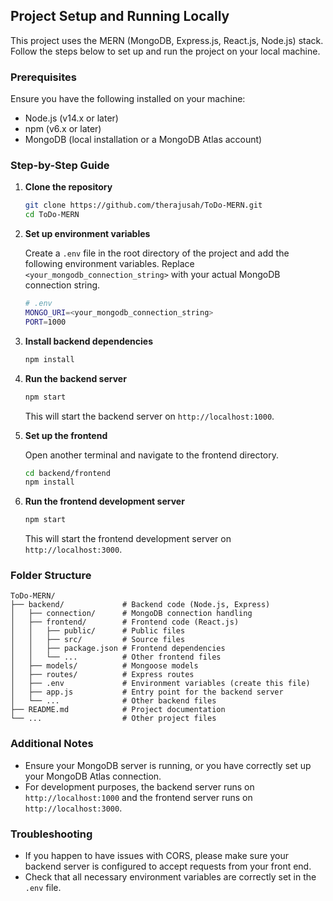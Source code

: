 ## Project Setup and Running Locally

This project uses the MERN (MongoDB, Express.js, React.js, Node.js) stack. Follow the steps below to set up and run the project on your local machine.

### Prerequisites

Ensure you have the following installed on your machine:
- Node.js (v14.x or later)
- npm (v6.x or later)
- MongoDB (local installation or a MongoDB Atlas account)

### Step-by-Step Guide

1. **Clone the repository**

   ```bash
   git clone https://github.com/therajusah/ToDo-MERN.git
   cd ToDo-MERN
   ```

2. **Set up environment variables**

   Create a `.env` file in the root directory of the project and add the following environment variables. Replace `<your_mongodb_connection_string>` with your actual MongoDB connection string.

   ```bash
   # .env
   MONGO_URI=<your_mongodb_connection_string>
   PORT=1000
   ```

3. **Install backend dependencies**

   ```bash
   npm install
   ```

4. **Run the backend server**

   ```bash
   npm start
   ```

   This will start the backend server on `http://localhost:1000`.

5. **Set up the frontend**

   Open another terminal and navigate to the frontend directory.

   ```bash
   cd backend/frontend
   npm install
   ```

6. **Run the frontend development server**

   ```bash
   npm start
   ```

   This will start the frontend development server on `http://localhost:3000`.

### Folder Structure

```plaintext
ToDo-MERN/
├── backend/             # Backend code (Node.js, Express)
│   ├── connection/      # MongoDB connection handling
│   ├── frontend/        # Frontend code (React.js)
│   │   ├── public/      # Public files
│   │   ├── src/         # Source files
│   │   ├── package.json # Frontend dependencies
│   │   └── ...          # Other frontend files
│   ├── models/          # Mongoose models
│   ├── routes/          # Express routes
│   ├── .env             # Environment variables (create this file)
│   ├── app.js           # Entry point for the backend server
│   └── ...              # Other backend files
├── README.md            # Project documentation
└── ...                  # Other project files
```

### Additional Notes

- Ensure your MongoDB server is running, or you have correctly set up your MongoDB Atlas connection.
- For development purposes, the backend server runs on `http://localhost:1000` and the frontend server runs on `http://localhost:3000`.

### Troubleshooting

- If you happen to have issues with CORS, please make sure your backend server is configured to accept requests from your front end.
- Check that all necessary environment variables are correctly set in the `.env` file.
